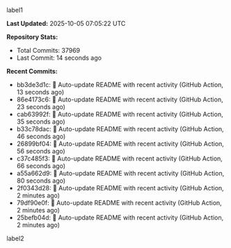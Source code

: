
label1 
<!-- ACTIVITY_START -->
**Last Updated:** 2025-10-05 07:05:22 UTC

**Repository Stats:**
- Total Commits: 37969
- Last Commit: 14 seconds ago

**Recent Commits:**
- bb3de3d1c: 🤖 Auto-update README with recent activity (GitHub Action, 13 seconds ago)
- 86e4173c6: 🤖 Auto-update README with recent activity (GitHub Action, 23 seconds ago)
- cab63992f: 🤖 Auto-update README with recent activity (GitHub Action, 35 seconds ago)
- b33c78dac: 🤖 Auto-update README with recent activity (GitHub Action, 46 seconds ago)
- 26899bf04: 🤖 Auto-update README with recent activity (GitHub Action, 56 seconds ago)
- c37c485f3: 🤖 Auto-update README with recent activity (GitHub Action, 66 seconds ago)
- a55a662d9: 🤖 Auto-update README with recent activity (GitHub Action, 80 seconds ago)
- 2f0343d28: 🤖 Auto-update README with recent activity (GitHub Action, 2 minutes ago)
- 79df90e0f: 🤖 Auto-update README with recent activity (GitHub Action, 2 minutes ago)
- 25befb04d: 🤖 Auto-update README with recent activity (GitHub Action, 2 minutes ago)
<!-- ACTIVITY_END -->

label2
